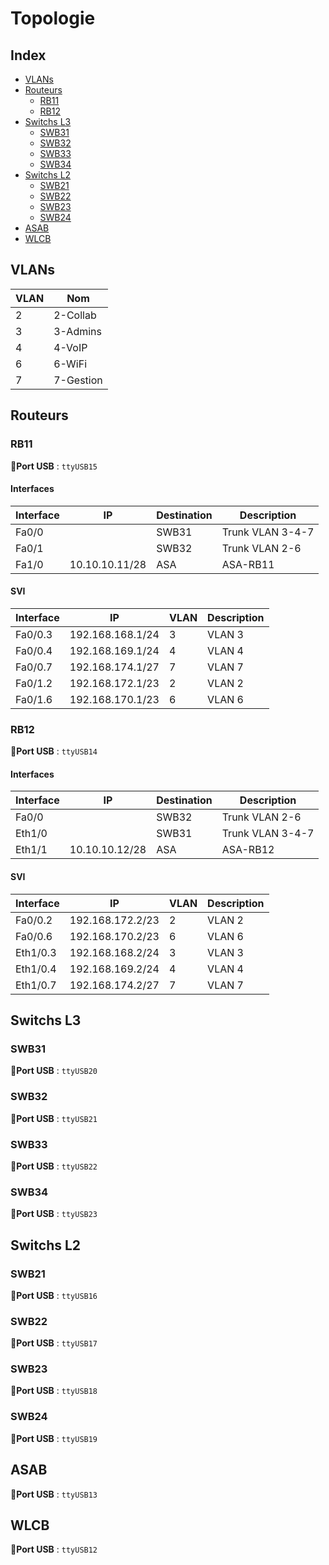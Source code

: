 # Topologie

## Index

- [VLANs](#vlans)
- [Routeurs](#routeurs)
  - [RB11](#rb11)
  - [RB12](#rb12)
- [Switchs L3](#switchs-l3)
  - [SWB31](#swb31)
  - [SWB32](#swb32)
  - [SWB33](#swb33)
  - [SWB34](#swb34)
- [Switchs L2](#switchs-l2)
  - [SWB21](#swb21)
  - [SWB22](#swb22)
  - [SWB23](#swb23)
  - [SWB24](#swb24)
- [ASAB](#asab)
- [WLCB](#wlcb)

## VLANs

| VLAN | Nom |
| ---- | --- |
| 2 | 2-Collab |
| 3 | 3-Admins |
| 4 | 4-VoIP |
| 6 | 6-WiFi |
| 7 | 7-Gestion |

## Routeurs

### RB11

**🔌Port USB** : `ttyUSB15`

#### Interfaces

| Interface | IP | Destination | Description |
| --------- | -- | ----------- | ----------- |
| Fa0/0 |  | SWB31 | Trunk VLAN 3-4-7 |
| Fa0/1 |  | SWB32 | Trunk VLAN 2-6 |
| Fa1/0 | 10.10.10.11/28 | ASA | ASA-RB11 |

#### SVI

| Interface | IP | VLAN | Description |
| --------- | -- | ---- | ----------- |
| Fa0/0.3 | 192.168.168.1/24 | 3 | VLAN 3 |
| Fa0/0.4 | 192.168.169.1/24 | 4 | VLAN 4 |
| Fa0/0.7 | 192.168.174.1/27 | 7 | VLAN 7 |
| Fa0/1.2 | 192.168.172.1/23 | 2 | VLAN 2 |
| Fa0/1.6 | 192.168.170.1/23 | 6 | VLAN 6 |

### RB12

**🔌Port USB** : `ttyUSB14`

#### Interfaces

| Interface | IP | Destination | Description |
| --------- | -- | ----------- | ----------- |
| Fa0/0 |  | SWB32 | Trunk VLAN 2-6 |
| Eth1/0 |  | SWB31 | Trunk VLAN 3-4-7 |
| Eth1/1 | 10.10.10.12/28 | ASA | ASA-RB12 |

#### SVI

| Interface | IP | VLAN | Description |
| --------- | -- | ---- | ----------- |
| Fa0/0.2 | 192.168.172.2/23 | 2 | VLAN 2 |
| Fa0/0.6 | 192.168.170.2/23 | 6 | VLAN 6 |
| Eth1/0.3 | 192.168.168.2/24 | 3 | VLAN 3 |
| Eth1/0.4 | 192.168.169.2/24 | 4 | VLAN 4 |
| Eth1/0.7 | 192.168.174.2/27 | 7 | VLAN 7 |

## Switchs L3

### SWB31

**🔌Port USB** : `ttyUSB20`

### SWB32

**🔌Port USB** : `ttyUSB21`

### SWB33

**🔌Port USB** : `ttyUSB22`

### SWB34

**🔌Port USB** : `ttyUSB23`

## Switchs L2

### SWB21

**🔌Port USB** : `ttyUSB16`

### SWB22

**🔌Port USB** : `ttyUSB17`

### SWB23

**🔌Port USB** : `ttyUSB18`

### SWB24

**🔌Port USB** : `ttyUSB19`

## ASAB

**🔌Port USB** : `ttyUSB13`

## WLCB

**🔌Port USB** : `ttyUSB12`